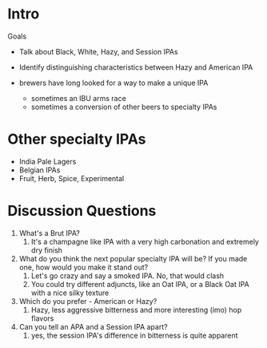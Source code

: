 # Intro

Goals
- Talk about Black, White, Hazy, and Session IPAs
- Identify distinguishing characteristics between Hazy and American IPA

- brewers have long looked for a way to make a unique IPA
	- sometimes an IBU arms race
	- sometimes a conversion of other beers to specialty IPAs

# Other specialty IPAs

- India Pale Lagers
- Belgian IPAs
- Fruit, Herb, Spice, Experimental

# Discussion Questions

1. What's a Brut IPA?
	1. It's a champagne like IPA with a very high carbonation and extremely dry finish
2. What do you think the next popular specialty IPA will be? If you made one, how would you make it stand out?
	1. Let's go crazy and say a smoked IPA. No, that would clash
	2. You could try different adjuncts, like an Oat IPA, or a Black Oat IPA with a nice silky texture
3. Which do you prefer - American or Hazy?
	1. Hazy, less aggressive bitterness and more interesting (imo) hop flavors
4. Can you tell an APA and a Session IPA apart?
	1. yes, the session IPA's difference in bitterness is quite apparent